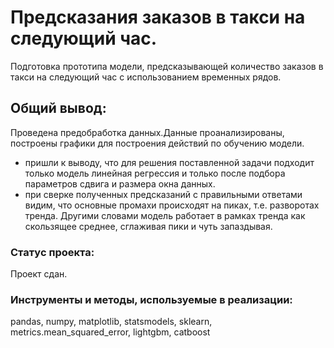 # Предсказания заказов в такси на следующий час.

Подготовка прототипа модели, предсказывающей количество заказов в такси на следующий час с использованием временных рядов.

## Общий вывод:

Проведена предобработка данных.Данные проанализированы, построены графики для построения действий по обучению модели. 

- пришли к выводу, что для решения поставленной задачи подходит только модель линейная регрессия и только после подбора параметров сдвига и размера окна данных.
- при сверке полученных предсказаний с правильными ответами видим, что основные промахи происходят на пиках, т.е. разворотах тренда. Другими словами модель работает в рамках тренда как скользящее среднее, сглаживая пики и чуть запаздывая.

### Статус проекта:

Проект сдан.

### Инструменты и методы, используемые в реализации:

pandas, numpy, matplotlib, statsmodels, sklearn, metrics.mean_squared_error, lightgbm, catboost
